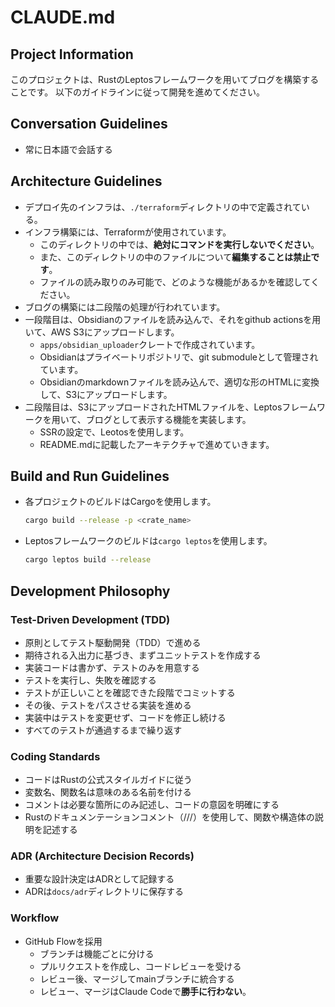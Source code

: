 # CLAUDE.md

## Project Information

このプロジェクトは、RustのLeptosフレームワークを用いてブログを構築することです。
以下のガイドラインに従って開発を進めてください。

## Conversation Guidelines

- 常に日本語で会話する

## Architecture Guidelines

- デプロイ先のインフラは、`./terraform`ディレクトリの中で定義されている。
- インフラ構築には、Terraformが使用されています。
    - このディレクトリの中では、**絶対にコマンドを実行しないでください**。
    - また、このディレクトリの中のファイルについて**編集することは禁止です**。
    - ファイルの読み取りのみ可能で、どのような機能があるかを確認してください。
- ブログの構築には二段階の処理が行われています。
- 一段階目は、Obsidianのファイルを読み込んで、それをgithub actionsを用いて、AWS S3にアップロードします。
    - `apps/obsidian_uploader`クレートで作成されています。
    - Obsidianはプライベートリポジトリで、git submoduleとして管理されています。
    - Obsidianのmarkdownファイルを読み込んで、適切な形のHTMLに変換して、S3にアップロードします。
- 二段階目は、S3にアップロードされたHTMLファイルを、Leptosフレームワークを用いて、ブログとして表示する機能を実装します。
    - SSRの設定で、Leotosを使用します。
    - README.mdに記載したアーキテクチャで進めていきます。

## Build and Run Guidelines

- 各プロジェクトのビルドはCargoを使用します。
    ```bash
    cargo build --release -p <crate_name>
    ```
- Leptosフレームワークのビルドは`cargo leptos`を使用します。
    ```bash
    cargo leptos build --release
    ```

## Development Philosophy

### Test-Driven Development (TDD)

- 原則としてテスト駆動開発（TDD）で進める
- 期待される入出力に基づき、まずユニットテストを作成する
- 実装コードは書かず、テストのみを用意する
- テストを実行し、失敗を確認する
- テストが正しいことを確認できた段階でコミットする
- その後、テストをパスさせる実装を進める
- 実装中はテストを変更せず、コードを修正し続ける
- すべてのテストが通過するまで繰り返す

### Coding Standards

- コードはRustの公式スタイルガイドに従う
- 変数名、関数名は意味のある名前を付ける
- コメントは必要な箇所にのみ記述し、コードの意図を明確にする
- Rustのドキュメンテーションコメント（///）を使用して、関数や構造体の説明を記述する

### ADR (Architecture Decision Records)

- 重要な設計決定はADRとして記録する
- ADRは`docs/adr`ディレクトリに保存する

### Workflow

- GitHub Flowを採用
    - ブランチは機能ごとに分ける
    - プルリクエストを作成し、コードレビューを受ける
    - レビュー後、マージしてmainブランチに統合する
    - レビュー、マージはClaude Codeで**勝手に行わない**。
